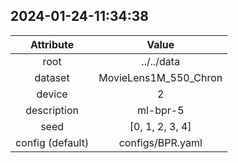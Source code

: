 
## 2024-01-24-11:34:38 


|  Attribute   |   Value   |
| :-------------: | :-----------: |
|  root  |   ../../data    |
|  dataset  |   MovieLens1M_550_Chron    |
|  device  |   2    |
|  description  |   ml-bpr-5    |
|  seed  |   [0, 1, 2, 3, 4]    |
|  config (default)  |   configs/BPR.yaml    |
